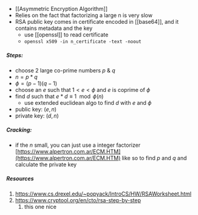 - [[Asymmetric Encryption Algorithm]]
- Relies on the fact that factorizing a large n is very slow
- RSA public key comes in certificate encoded in [[base64]], and it contains metadata and the key
	- use [[openssl]]  to read certificate
	- `openssl x509 -in n_certificate -text -noout`
##### Steps:
- choose 2 large co-prime numbers $p$ & $q$
- $n = p * q$
- $\phi = (p-1)(q-1)$
- choose an $e$ such that $1 < e < \phi$ and $e$ is coprime of $\phi$
- find $d$ such that $e*d \equiv 1 \mod \phi(n)$
	- use extended euclidean algo to find $d$ with $e$ and $\phi$
- public key: $(e,n)$
- private key: $(d,n)$

##### Cracking:
- if the $n$ small, you can just use a integer factorizer [https://www.alpertron.com.ar/ECM.HTM](https://www.alpertron.com.ar/ECM.HTM) like so to find $p$ and $q$ and calculate the private key

##### Resources 
1. https://www.cs.drexel.edu/~popyack/IntroCS/HW/RSAWorksheet.html
2. https://www.cryptool.org/en/cto/rsa-step-by-step
	1. this one nice
